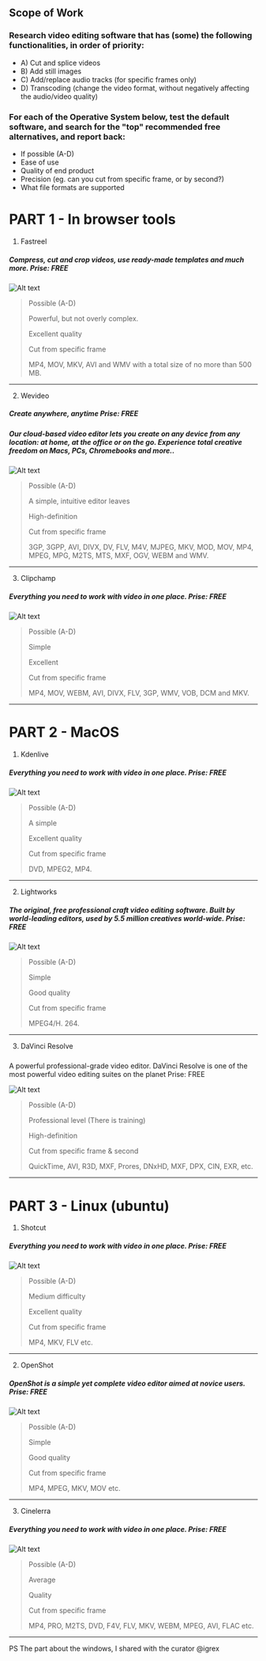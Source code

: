 ## Scope of Work
### Research video editing software that has (some) the following functionalities, in order of priority:

* A) Cut and splice videos
* B) Add still images
* C) Add/replace audio tracks (for specific frames only)
* D) Transcoding (change the video format, without negatively affecting the audio/video quality)

### For each of the Operative System below, test the default software, and search for the "top" recommended free alternatives, and report back:

- If possible (A-D)
- Ease of use
- Quality of end product
- Precision (eg. can you cut from specific frame, or by second?)
- What file formats are supported

# PART 1 - In browser tools

1. Fastreel

##### Compress, cut and crop videos, use ready-made templates and much more. Prise: FREE

![Alt text](https://new-img.movavi.com/pages/0013/01/39d35e1f5cb4673775a017a7b881cb48c2eaf7f1.webp "Title")

 > Possible (A-D)
 >
 > Powerful, but not overly complex.
 >
 > Excellent quality
 >
 > Cut from specific frame
 >
 > MP4, MOV, MKV, AVI and WMV with a total size of no more than 500 MB.
 >

------------------------------------------------------------------------------------------------------------------------------------------------------------------

2. Wevideo

##### Create anywhere, anytime Prise: FREE
##### Our cloud-based video editor lets you create on any device from any location: at home, at the office or on the go. Experience total creative freedom on Macs, PCs, Chromebooks and more..

![Alt text](https://d3tvj3lw2y3r4c.cloudfront.net/webpage/prod3/img/new-pages/seo/windows-video-editor/youtube-step2.png "Title")

 > Possible (A-D)
 >
 > A simple, intuitive editor leaves
 >
 > High-definition
 >
 > Cut from specific frame
 >
 > 3GP, 3GPP, AVI, DIVX, DV, FLV, M4V, MJPEG, MKV, MOD, MOV, MP4, MPEG, MPG, M2TS, MTS, MXF, OGV, WEBM and WMV.

------------------------------------------------------------------------------------------------------------------------------------------------------------------

3. Clipchamp

##### Everything you need to work with video in one place. Prise: FREE

![Alt text](https://habrastorage.org/getpro/habr/upload_files/4f4/aeb/5c5/4f4aeb5c546ffe4bfd9b6f4c2b3b0ca0.jpg "Title")

 > Possible (A-D)
 >
 > Simple
 >
 > Excellent
 >
 > Cut from specific frame
 >
 > MP4, MOV, WEBM, AVI, DIVX, FLV, 3GP, WMV, VOB, DCM and MKV.

------------------------------------------------------------------------------------------------------------------------------------------------------------------

# PART 2 - MacOS

1. Kdenlive

##### Everything you need to work with video in one place. Prise: FREE

![Alt text](https://upload.wikimedia.org/wikipedia/commons/c/cc/Kdenlive_19.04.2_English.png "Title")

 > Possible (A-D)
 >
 > A simple
 >
 > Excellent quality
 >
 > Cut from specific frame
 >
 > DVD, MPEG2, MP4.

------------------------------------------------------------------------------------------------------------------------------------------------------------------

2. Lightworks

##### The original, free professional craft video editing software. Built by world-leading editors, used by 5.5 million creatives world-wide. Prise: FREE

![Alt text](https://images.wondershare.com/filmora/article-images/lightworks.jpg "Title")

 > Possible (A-D)
 >
 > Simple
 >
 > Good quality
 >
 > Cut from specific frame
 >
 > MPEG4/H. 264.

------------------------------------------------------------------------------------------------------------------------------------------------------------------

3. DaVinci Resolve


#####
A powerful professional-grade video editor. DaVinci Resolve is one of the most powerful video editing suites on the planet Prise: FREE

![Alt text](https://images.blackmagicdesign.com/images/products/davinciresolve/edit/hero/hero-still.jpg?_v=1592448885 "Title")

 > Possible (A-D)
 >
 > Professional level (There is training)
 >
 > High-definition
 >
 > Cut from specific frame & second
 >
 > QuickTime, AVI, R3D, MXF, Prores, DNxHD, MXF, DPX, CIN, EXR, etc.

------------------------------------------------------
# PART 3 - Linux (ubuntu)

1. Shotcut

##### Everything you need to work with video in one place. Prise: FREE

![Alt text](https://www.linux.org.ru/images/19439/original.png "Title")

 > Possible (A-D)
 >
 > Medium difficulty
 >
 > Excellent quality
 >
 > Cut from specific frame
 >
 > MP4, MKV, FLV etc.

------------------------------------------------------------------------------------------------------------------------------------------------------------------

2. OpenShot

##### OpenShot is a simple yet complete video editor aimed at novice users. Prise: FREE

![Alt text](https://linuxthebest.net/wp-content/uploads/2018/09/openshot243.jpg "Title")

 > Possible (A-D)
 >
 > Simple
 >
 > Good quality
 >
 > Cut from specific frame
 >
 > MP4, MPEG, MKV, MOV etc.

------------------------------------------------------------------------------------------------------------------------------------------------------------------

3. Cinelerra

##### Everything you need to work with video in one place. Prise: FREE

![Alt text](https://i.ytimg.com/vi/YzJ0b9XQR3s/maxresdefault.jpg "Title")

 > Possible (A-D)
 >
 > Average
 >
 > Quality
 >
 > Cut from specific frame
 >
 > MP4, PRO, M2TS, DVD, F4V, FLV, MKV, WEBM, MPEG, AVI, FLAC etc.

------------------------------------------------------------------------------------------------------------------------------------------------------------------

PS The part about the windows, I shared with the curator @igrex
